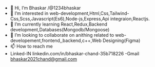 - 👋 Hi, I’m Bhaskar /@1234bhaskar
- 👀 I’m interested in web-development,Html,Css,Tailwind-Css,Scss,Javascript(Es6),Node-js,Express,Api integraion,Reactjs.
- 🌱 I’m currently learning React,Redux,Backend development,Databases(Mongodb/Mongoose)
- 💞️ I’m looking to collaborate on anithing related to web-developement,frontend,,backend,c++,Web Designing(Figma)
- 📫 How to reach me 
- Linked-IN linkedin.com/in/bhaskar-chand-35b718226
-Gmail bhaskar2021chand@gmail.com
<!---
1234bhaskar/1234bhaskar is a ✨ special ✨ repository because its `README.md` (this file) appears on your GitHub profile.
You can click the Preview link to take a look at your changes.
--->
